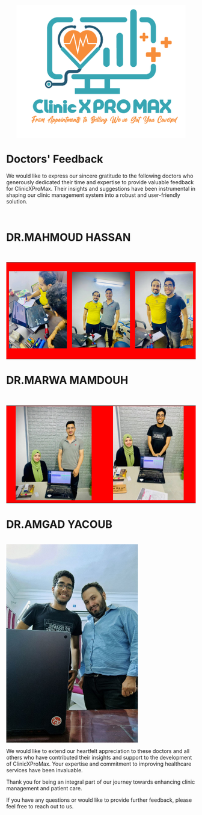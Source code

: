 <p align="center">
 <img width="450px" src="Logo-ClinicXProMax.png" align="center" alt="ClinicXProMaxLogo" />

# Doctors' Feedback

We would like to express our sincere gratitude to the following doctors who generously dedicated their time and expertise to provide valuable feedback for ClinicXProMax. Their insights and suggestions have been instrumental in shaping our clinic management system into a robust and user-friendly solution.
    
&nbsp;
    
# DR.MAHMOUD HASSAN
<br>

<table>
    <tr>
        <td style="width:250px; height:250px; background-color:red;text-align:center; vertical-align:middle">
            <img src="Assets/DoctorsImages/Dr.MahmoudHassan-3.jpg"
                style="max-height:100%; max-width:100%" />
        </td>
      <td style="width:250px; height:250px; background-color:red;text-align:center; vertical-align:middle">
            <img src="Assets/DoctorsImages/Dr.MahmoudHassan-2.jpg"
                style="max-height:100%; max-width:100%" />
        </td>
      <td style="width:250px; height:250px; background-color:red;text-align:center; vertical-align:middle">
            <img src="Assets/DoctorsImages/Dr.MahmoudHassan-1.png"
                style="max-height:100%; max-width:100%" />
        </td>
    </tr>
</table>



# DR.MARWA MAMDOUH
<br>

<table>
    <tr>
        <td style="width:250px; height:250px; background-color:red;text-align:center; vertical-align:middle">
            <img src="Assets/DoctorsImages/Dr.MarwaMamdoh-2.jpg"
                style="max-height:100%; max-width:100%" />
        </td>
      <td style="width:250px; height:250px; background-color:red;text-align:center; vertical-align:middle">
            <img src="Assets/DoctorsImages/Dr.MarwaMamdoh-1.png"
                style="max-height:100%; max-width:100%" />
        </td>
    </tr>
</table>

# DR.AMGAD YACOUB
<br>

 <img width="350px" src="Assets/DoctorsImages/Dr.Amgad.jpg" align="center" alt="DR" />
 
  We would like to extend our heartfelt appreciation to these doctors and all others who have contributed their insights and support to the development of ClinicXProMax. Your expertise and commitment to improving healthcare services have been invaluable.

Thank you for being an integral part of our journey towards enhancing clinic management and patient care.

If you have any questions or would like to provide further feedback, please feel free to reach out to us.
